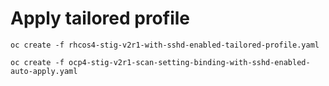 # Apply tailored profile

```
oc create -f rhcos4-stig-v2r1-with-sshd-enabled-tailored-profile.yaml
```

```
oc create -f ocp4-stig-v2r1-scan-setting-binding-with-sshd-enabled-auto-apply.yaml
```
